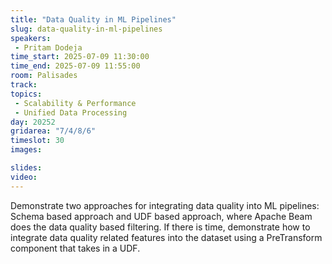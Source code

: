 ```yaml
---
title: "Data Quality in ML Pipelines"
slug: data-quality-in-ml-pipelines
speakers:
 - Pritam Dodeja
time_start: 2025-07-09 11:30:00
time_end: 2025-07-09 11:55:00
room: Palisades
track:
topics: 
 - Scalability & Performance
 - Unified Data Processing
day: 20252
gridarea: "7/4/8/6"
timeslot: 30
images: 

slides:
video: 
---
```


Demonstrate two approaches for integrating data quality into ML pipelines: Schema based approach and UDF based approach, where Apache Beam does the data quality based filtering. If there is time, demonstrate how to integrate data quality related features into the dataset using a PreTransform component that takes in a UDF.